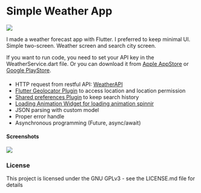 # Simple Weather App
![](https://i.imgur.com/9uZUMhJ.png)

 I made a weather forecast app with Flutter. I preferred to keep minimal UI. Simple two-screen. Weather screen and search city screen.

If you want to run code, you need to set your API key in the WeatherService.dart file.
Or you can download it from [Apple AppStore](https://apps.apple.com/us/app/simple-weather-app-minimalist/id6470280702 "Apple AppStore") or[ Google PlayStore](https://play.google.com/store/apps/details?id=com.muratbaykor.simple_weather_app " Google PlayStore").



#### 
- HTTP request from restful API:  [WeatherAPI](http://weatherapi.com/ "WeatherAPI")
- [Flutter Geolocator Plugin](https://pub.dev/packages/geolocator#flutter-geolocator-plugin "Flutter Geolocator Plugin") to access location and location permission
- [Shared preferences Plugin](https://pub.dev/packages/shared_preferences "Shared preferences plugin") to keep search history
- [Loading Animation Widget for loading animation spinnir](https://pub.dev/packages/loading_animation_widget "Loading Animation Widget for loading animation spinnir")
- JSON parsing with custom model
- Proper error handle
- Asynchronous programming (Future, async/await)

#### Screenshots

![](https://i.imgur.com/bgjn1ub.png)



### License

This project is licensed under the GNU GPLv3 - see the LICENSE.md file for details
